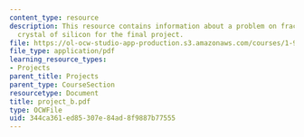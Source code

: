 ```yaml
---
content_type: resource
description: This resource contains information about a problem on fracture of a single
  crystal of silicon for the final project.
file: https://ol-ocw-studio-app-production.s3.amazonaws.com/courses/1-978-from-nano-to-macro-introduction-to-atomistic-modeling-techniques-january-iap-2007/344ca361ed85307e84ad8f9887b77555_project_b.pdf
file_type: application/pdf
learning_resource_types:
- Projects
parent_title: Projects
parent_type: CourseSection
resourcetype: Document
title: project_b.pdf
type: OCWFile
uid: 344ca361-ed85-307e-84ad-8f9887b77555
---
```

